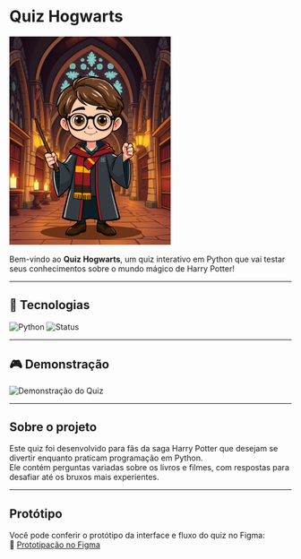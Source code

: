 # Quiz Hogwarts

![Harry Potter](./Harry_Potter.png)

Bem-vindo ao **Quiz Hogwarts**, um quiz interativo em Python que vai testar seus conhecimentos sobre o mundo mágico de Harry Potter!

---

## 🔧 Tecnologias

![Python](https://img.shields.io/badge/Python-3.x-blue?logo=python)
![Status](https://img.shields.io/badge/status-em%20desenvolvimento-yellow)

---

## 🎮 Demonstração

![Demonstração do Quiz](https://media.giphy.com/media/v1.Y2lkPTc5MGI3NjExNmRrMWF2YzBnaXNkbDNtbzJraTBoYTVibmNzeDBzdGppOXdxMnB6cyZlcD12MV9naWZzX3NlYXJjaCZjdD1n/ZVik7pBtu9dNS/giphy.gif)

---

## Sobre o projeto

Este quiz foi desenvolvido para fãs da saga Harry Potter que desejam se divertir enquanto praticam programação em Python.  
Ele contém perguntas variadas sobre os livros e filmes, com respostas para desafiar até os bruxos mais experientes.

---

## Protótipo

Você pode conferir o protótipo da interface e fluxo do quiz no Figma:  
🔗 [Prototipação no Figma](https://www.figma.com/proto/EbJEh4fshmjPP0F0LlAlwR/Quiz.Hogwarts?node-id=27-2&starting-point-node-id=2%3A4)
